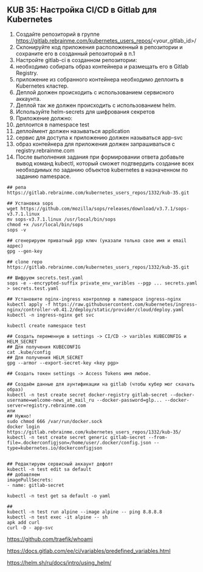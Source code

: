 ## KUB 35: Настройка CI/CD в Gitlab для Kubernetes

1. Создайте репозиторий в группе https://gitlab.rebrainme.com/kubernetes_users_repos/<your_gitlab_id>/
2. Склонируйте код приложения расположенный в репозитории и сохраните его в созданный репозиторий в п.1
3. Настройте gitlab-ci в созданном репозитории:
4. необходимо собирать образ контейнера и размещать его в Gitlab Registry.
5. приложение из собранного контейнера необходимо деплоить в Kubernetes кластер.
6. Деплой должен происходить с использованием сервисного аккаунта.
7. Деплой так же должен происходить с использованием helm.
8. Используйте helm-secrets для шифрования секретов
9. Приложение должно:
10. деплоится в namespace test
11. деплоймент должен называться application
12. сервис для доступа к приложению должен называться app-svc
13. образ контейнера для приложения должен запрашиваться с registry.rebrainme.com
14. После выполнения задания при формировании ответа добавьте вывод команд kubectl, который сможет подтвердить создание всех необходимых по заданию объектов kubernetes в назначенном по заданию namespace.


```
## репа 
https://gitlab.rebrainme.com/kubernetes_users_repos/1332/kub-35.git

## Установка sops
wget https://github.com/mozilla/sops/releases/download/v3.7.1/sops-v3.7.1.linux
mv sops-v3.7.1.linux /usr/local/bin/sops
chmod +x /usr/local/bin/sops
sops -v

## сгенерируем приватный pgp ключ (указали только свое имя и email адрес)
gpg --gen-key

## clone repo
https://gitlab.rebrainme.com/kubernetes_users_repos/1332/kub-35.git

## Шифруем secrets.test.yaml
sops -e --encrypted-suffix private_env_varibles --pgp ... secrets.yaml > secrets.test.yaml

## Установите nginx-ingress контроллер в namespace ingress-nginx
kubectl apply -f https://raw.githubusercontent.com/kubernetes/ingress-nginx/controller-v0.41.2/deploy/static/provider/cloud/deploy.yaml
kubectl -n ingress-nginx get svc

kubectl create namespace test

## Создать переменную в settings -> CI/CD -> varibles KUBECONFIG и HELM_SECRET
## Для получения KUBECONFIG
cat .kube/config
## Для получения HELM_SECRET
gpg --armor --export-secret-key <key pgp>

## Создать токен settings -> Access Tokens имя любое. 

## Создаём данные для аунтификации на gitlab (чтобы кубер мог скачать образ)
kubectl -n test create secret docker-registry gitlab-secret --docker-username=welcome-news_at_mail_ru --docker-password=glp... --docker-server=registry.rebrainme.com
или
## Нужно!
sudo chmod 666 /var/run/docker.sock
docker login https://gitlab.rebrainme.com/kubernetes_users_repos/1332/kub-35/
kubectl -n test create secret generic gitlab-secret --from-file=.dockerconfigjson=/home/user/.docker/config.json --type=kubernetes.io/dockerconfigjson


## Редактируем сервисный аккаунт дефолт
kubectl -n test edit sa default
## добавляем
imagePullSecrets:
- name: gitlab-secret

kubectl -n test get sa default -o yaml

##
kubectl -n test run alpine --image alpine -- ping 8.8.8.8
kubectl -n test exec -it alpine -- sh
apk add curl
curl -D - app-svc

```

https://github.com/traefik/whoami

https://docs.gitlab.com/ee/ci/variables/predefined_variables.html

https://helm.sh/ru/docs/intro/using_helm/


